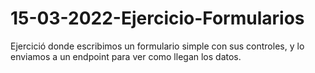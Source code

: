 # 15-03-2022-Ejercicio-Formularios
Ejercició donde escribimos un formulario simple con sus controles, y lo enviamos a un endpoint para ver como llegan los datos.
